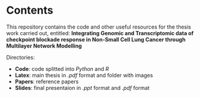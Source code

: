 # Contents
This repository contains the code and other useful resources for the thesis work carried out, entitled: **Integrating Genomic and Transcriptomic data of checkpoint blockade response in Non-Small Cell Lung Cancer through Multilayer Network Modelling**

Directories:
- **Code**: code splitted into *Python* and *R*
- **Latex**: main thesis in *.pdf* format and folder with images
- **Papers**: reference papers
- **Slides**: final presentaion in *.ppt* format and *.pdf* format
